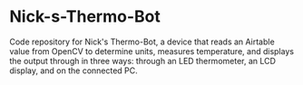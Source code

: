 # Nick-s-Thermo-Bot
Code repository for Nick's Thermo-Bot, a device that reads an Airtable value from OpenCV to determine units, measures temperature, and displays the output through in three ways: through an LED thermometer, an LCD display, and on the connected PC.
